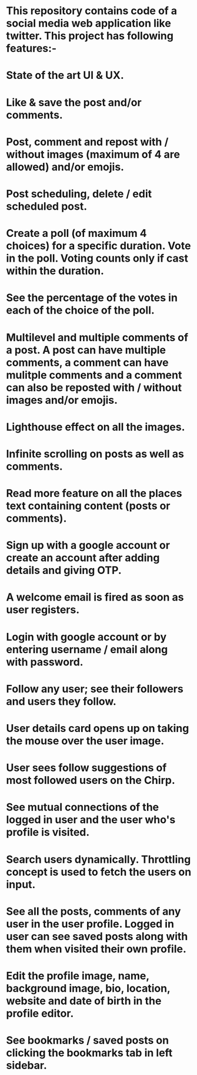 # This repository contains code of a social media web application like twitter. This project has following features:-

# State of the art UI & UX.
# Like & save the post and/or comments.
# Post, comment and repost with / without images (maximum of 4 are allowed) and/or emojis.
# Post scheduling, delete / edit scheduled post.
# Create a poll (of maximum 4 choices) for a specific duration. Vote in the poll. Voting counts only if cast within the duration.
# See the percentage of the votes in each of the choice of the poll.
# Multilevel and multiple comments of a post. A post can have multiple comments, a comment can have mulitple comments and a comment can also be reposted with / without images and/or emojis.
# Lighthouse effect on all the images.
# Infinite scrolling on posts as well as comments.
# Read more feature on all the places text containing content (posts or comments).
# Sign up with a google account or create an account after adding details and giving OTP.
# A welcome email is fired as soon as user registers.
# Login with google account or by entering username / email along with password.
# Follow any user; see their followers and users they follow.
# User details card opens up on taking the mouse over the user image.
# User sees follow suggestions of most followed users on the Chirp.
# See mutual connections of the logged in user and the user who's profile is visited.
# Search users dynamically. Throttling concept is used to fetch the users on input.
# See all the posts, comments of any user in the user profile. Logged in user can see saved posts along with them when visited their own profile.
# Edit the profile image, name, background image, bio, location, website and date of birth in the profile editor.
# See bookmarks / saved posts on clicking the bookmarks tab in left sidebar.